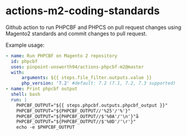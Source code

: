 # actions-m2-coding-standards
Github action to run PHPCBF and PHPCS on pull request changes using Magento2 standards and commit changes to pull request.

Example usage:
```yml
- name: Run PHPCBF on Magento 2 repository
  id: phpcbf
  uses: pinpoint-unsworth94/actions-phpcbf-m2@master
  with:
      arguments: ${{ steps.file_filter.outputs.value }}
      php_version: '7.2' #default: 7.2 (7.1, 7.2, 7.3 supported)
- name: Print phpcbf output
  shell: bash
  run: |
    PHPCBF_OUTPUT="${{ steps.phpcbf.outputs.phpcbf_output }}"
    PHPCBF_OUTPUT="${PHPCBF_OUTPUT//'%25'/'%'}"
    PHPCBF_OUTPUT="${PHPCBF_OUTPUT//$'%0A'/'\n'}"å
    PHPCBF_OUTPUT="${PHPCBF_OUTPUT//$'%0D'/'\r'}"
    echo -e $PHPCBF_OUTPUT
```
